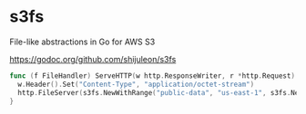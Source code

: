 # s3fs
File-like abstractions in Go for AWS S3

https://godoc.org/github.com/shijuleon/s3fs

```go
func (f FileHandler) ServeHTTP(w http.ResponseWriter, r *http.Request) {
  w.Header().Set("Content-Type", "application/octet-stream")
  http.FileServer(s3fs.NewWithRange("public-data", "us-east-1", s3fs.NewFileRanges(1024, 2048))).ServeHTTP(w, r)
}
```
